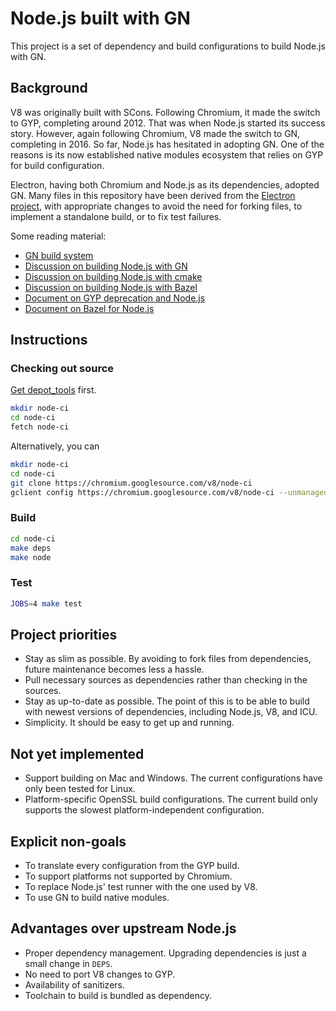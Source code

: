 # Node.js built with GN

This project is a set of dependency and build configurations to build Node.js with GN.

## Background
V8 was originally built with SCons. Following Chromium, it made the switch to GYP, completing around 2012. That was when Node.js started its success story. However, again following Chromium, V8 made the switch to GN, completing in 2016. So far, Node.js has hesitated in adopting GN. One of the reasons is its now established native modules ecosystem that relies on GYP for build configuration.

Electron, having both Chromium and Node.js as its dependencies, adopted GN. Many files in this repository have been derived from the [Electron project](https://github.com/electron/node), with appropriate changes to avoid the need for forking files, to implement a standalone build, or to fix test failures.

Some reading material:
* [GN build system](https://www.chromium.org/developers/gn-build-configuration)
* [Discussion on building Node.js with GN](https://github.com/nodejs/node/issues/21410)
* [Discussion on building Node.js with cmake](https://github.com/nodejs/TSC/issues/648)
* [Discussion on building Node.js with Bazel](https://github.com/nodejs/TSC/issues/464)
* [Document on GYP deprecation and Node.js](https://docs.google.com/document/d/1gvHuesiuvLzD6X6ONddxXRxhODlOJlxgfoTNZTlKLGA/edit)
* [Document on Bazel for Node.js](https://docs.google.com/document/d/101BP4BpZoP4tsMGo4j_MhoyLv169-2Oq_HeyWykCNGc/edit)

## Instructions

### Checking out source

[Get depot_tools](https://commondatastorage.googleapis.com/chrome-infra-docs/flat/depot_tools/docs/html/depot_tools_tutorial.html#_setting_up) first.

```bash
mkdir node-ci
cd node-ci
fetch node-ci
```

Alternatively, you can
```bash
mkdir node-ci
cd node-ci
git clone https://chromium.googlesource.com/v8/node-ci
gclient config https://chromium.googlesource.com/v8/node-ci --unmanaged
```

### Build

```bash
cd node-ci
make deps
make node
```

### Test

```bash
JOBS=4 make test
```

## Project priorities
* Stay as slim as possible. By avoiding to fork files from dependencies, future maintenance becomes less a hassle.
* Pull necessary sources as dependencies rather than checking in the sources.
* Stay as up-to-date as possible. The point of this is to be able to build with newest versions of dependencies, including Node.js, V8, and ICU.
* Simplicity. It should be easy to get up and running.

## Not yet implemented
* Support building on Mac and Windows. The current configurations have only been tested for Linux.
* Platform-specific OpenSSL build configurations. The current build only supports the slowest platform-independent configuration.

## Explicit non-goals
* To translate every configuration from the GYP build.
* To support platforms not supported by Chromium.
* To replace Node.js' test runner with the one used by V8.
* To use GN to build native modules.

## Advantages over upstream Node.js
* Proper dependency management. Upgrading dependencies is just a small change in `DEPS`.
* No need to port V8 changes to GYP.
* Availability of sanitizers.
* Toolchain to build is bundled as dependency.
